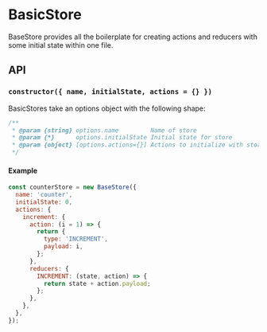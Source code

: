# BasicStore
BaseStore provides all the boilerplate for creating actions and reducers with
some initial state within one file.

## API
### `constructor({ name, initialState, actions = {} })`
BasicStores take an options object with the following shape:
```javascript
/**
 * @param {string} options.name         Name of store
 * @param {*}      options.initialState Initial state for store
 * @param {object} [options.actions={}] Actions to initialize with store
 */
```

#### Example
```javascript
const counterStore = new BaseStore({
  name: 'counter',
  initialState: 0,
  actions: {
    increment: {
      action: (i = 1) => {
        return {
          type: 'INCREMENT',
          payload: i,
        };
      },
      reducers: {
        INCREMENT: (state, action) => {
          return state + action.payload;
        };
      },
    },
  },
});
```